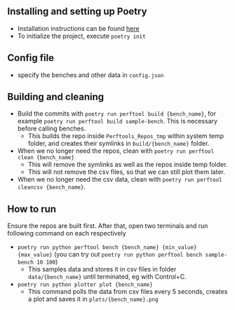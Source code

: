 ## Installing and setting up Poetry

- Installation instructions can be found [here](https://python-poetry.org/docs/)
- To initialize the project, execute `poetry init`

## Config file

- specify the benches and other data in `config.json`

## Building and cleaning

- Build the commits with `poetry run perftool build {bench_name}`, for example `poetry run perftool build sample-bench`.  This is necessary before calling benches.
  - This builds the repo inside `Perftools_Repos_tmp` within system temp folder, and creates their symlinks in `build/{bench_name}` folder.
- When we no longer need the repos, clean with `poetry run perftool clean {bench_name}`
  - This will remove the symlinks as well as the repos inside temp folder.
  - This will not remove the csv files, so that we can still plot them later.
- When we no longer need the csv data, clean with `poetry run perftool cleancsv {bench_name}`.

## How to run

Ensure the repos are built first. After that, open two terminals and run following command on each respectively

- `poetry run python perftool bench {bench_name} {min_value} {max_value}` (you can try out `poetry run python perftool bench sample-bench 10 100`)
  - This samples data and stores it in csv files in folder `data/{bench_name}` until terminated, eg with Control+C.
- `poetry run python plotter plot {bench_name}`
  - This command polls the data from csv files every 5 seconds, creates a plot and saves it in `plots/{bench_name}.png`

